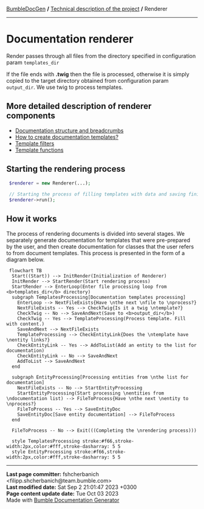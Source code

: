 <embed> <a href="/docs/README.md">BumbleDocGen</a> <b>/</b> <a href="/docs/tech/readme.md">Technical description of the project</a> <b>/</b> Renderer<hr> </embed>

<embed> <h1>Documentation renderer</h1> </embed>

Render passes through all files from the directory specified in configuration param `templates_dir`

If the file ends with **.twig** then the file is processed, otherwise it is simply copied
to the target directory obtained from configuration param `output_dir`.
We use twig to process templates.

<embed> <h2>More detailed description of renderer components</h2> </embed>

<embed> <ul><li><div><a href='/docs/tech/3.renderer/breadcrumbs.md'>Documentation structure and breadcrumbs</a></div></li><li><div><a href='/docs/tech/3.renderer/templates.md'>How to create documentation templates?</a></div></li><li><div><a href='/docs/tech/3.renderer/twigCustomFilters.md'>Template filters</a></div></li><li><div><a href='/docs/tech/3.renderer/twigCustomFunctions.md'>Template functions</a></div></li></ul> </embed>

<embed> <h2>Starting the rendering process</h2> </embed>

```php
 $renderer = new Renderer(...);
 
 // Starting the process of filling templates with data and saving finished documents
 $renderer->run();
```


<embed> <h2>How it works</h2> </embed>

The process of rendering documents is divided into several stages. We separately generate documentation for templates that were pre-prepared by the user,
and then create documentation for classes that the user refers to from document templates.
This process is presented in the form of a diagram below.

```mermaid
 flowchart TB
  Start((Start)) --> InitRender(Initialization of Renderer)
  InitRender --> StartRender(Start rendering process)
  StartRender --> EnterLoop(Enter file processing loop from <b>templates_dir</b> directory)
  subgraph TemplatesProcessing[Documentation templates processing]
    EnterLoop --> NextFileExists{Have \nthe next \nfile to \nprocess?}
    NextFileExists -- Yes --> CheckTwig{Is it a twig \ntemplate?}
    CheckTwig -- No --> SaveAndNext(Save to <b>output_dir</b>)
    CheckTwig -- Yes --> TemplateProcessing(Process template. Fill with content.)
    SaveAndNext --> NextFileExists
    TemplateProcessing --> CheckEntityLink{Does the \ntemplate have \nentity links?}
    CheckEntityLink -- Yes --> AddToList(Add an entity to the list for documentation)
    CheckEntityLink -- No --> SaveAndNext
    AddToList --> SaveAndNext
  end

  subgraph EntityProcessing[Processing entities from \nthe list for documentation]
    NextFileExists -- No --> StartEntityProcessing
    StartEntityProcessing(Start processing \nentities from \ndocumentation list) --> FileToProcess{Have \nthe next \nentity to \nprocess?}
    FileToProcess -- Yes --> SaveEntityDoc
    SaveEntityDoc[Save entity documentation] --> FileToProcess
  end

  FileToProcess -- No --> Exit(((Completing the \nrendering process)))

  style TemplatesProcessing stroke:#f66,stroke-width:2px,color:#fff,stroke-dasharray: 5 5
  style EntityProcessing stroke:#f66,stroke-width:2px,color:#fff,stroke-dasharray: 5 5
```

<div id='page_committer_info'>
<hr>
<b>Last page committer:</b> fshcherbanich &lt;filipp.shcherbanich@team.bumble.com&gt;<br><b>Last modified date:</b>   Sat Sep 2 21:01:47 2023 +0300<br><b>Page content update date:</b> Tue Oct 03 2023<br>Made with <a href='https://github.com/bumble-tech/bumble-doc-gen/blob/master/docs/README.md'>Bumble Documentation Generator</a></div>